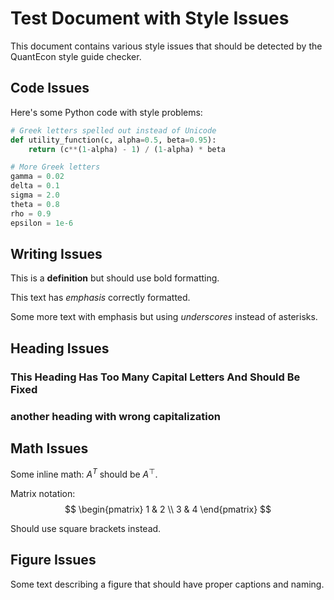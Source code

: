 # Test Document with Style Issues

This document contains various style issues that should be detected by the QuantEcon style guide checker.

## Code Issues

Here's some Python code with style problems:

```python
# Greek letters spelled out instead of Unicode
def utility_function(c, alpha=0.5, beta=0.95):
    return (c**(1-alpha) - 1) / (1-alpha) * beta

# More Greek letters
gamma = 0.02
delta = 0.1
sigma = 2.0
theta = 0.8
rho = 0.9
epsilon = 1e-6
```

## Writing Issues

This is a **definition** but should use bold formatting.

This text has *emphasis* correctly formatted.

Some more text with emphasis but using _underscores_ instead of asterisks.

## Heading Issues

### This Heading Has Too Many Capital Letters And Should Be Fixed

### another heading with wrong capitalization

## Math Issues

Some inline math: $A^T$ should be $A^\top$.

Matrix notation:
$$
\begin{pmatrix}
1 & 2 \\
3 & 4
\end{pmatrix}
$$

Should use square brackets instead.

## Figure Issues

Some text describing a figure that should have proper captions and naming.